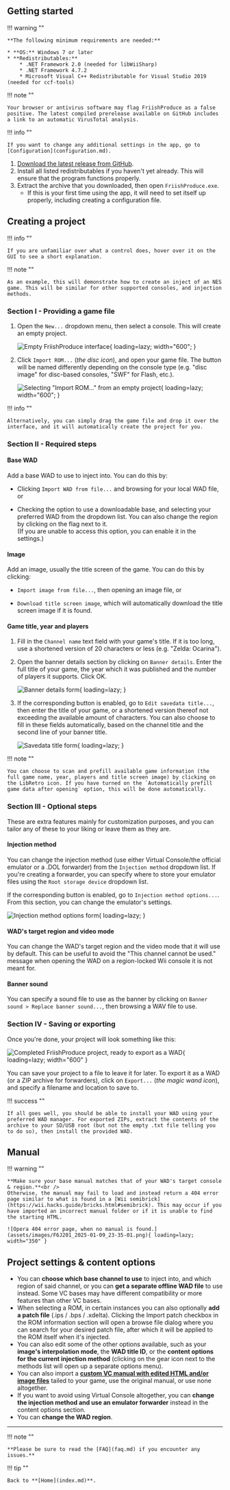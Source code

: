 ## Getting started

!!! warning ""
	
	**The following minimum requirements are needed:**
	
	* **OS:** Windows 7 or later
	* **Redistributables:**
		* .NET Framework 2.0 (needed for libWiiSharp)
		* .NET Framework 4.7.2
		* Microsoft Visual C++ Redistributable for Visual Studio 2019 (needed for ccf-tools)

!!! note ""
	
	Your browser or antivirus software may flag FriishProduce as a false positive. The latest compiled prerelease available on GitHub includes a link to an automatic VirusTotal analysis.
		
!!! info ""
	
	If you want to change any additional settings in the app, go to [Configuration](configuration.md).

1. [Download the latest release from GitHub](https://github.com/CatmanFan/FriishProduce/releases).
2. Install all listed redistributables if you haven't yet already. This will ensure that the program functions properly.
3. Extract the archive that you downloaded, then open `FriishProduce.exe`.
	* If this is your first time using the app, it will need to set itself up properly, including creating a configuration file.

## Creating a project

!!! info ""
	
	If you are unfamiliar over what a control does, hover over it on the GUI to see a short explanation.

!!! note ""
	
	As an example, this will demonstrate how to create an inject of an NES game. This will be similar for other supported consoles, and injection methods.

### Section I - Providing a game file

1. Open the `New...` dropdown menu, then select a console. This will create an empty project.

	![Empty FriishProduce interface](assets/images/tutorial_0.png){ loading=lazy; width="600"; }
	
2. Click `Import ROM...` (*the disc icon*), and open your game file. The button will be named differently depending on the console type (e.g. "disc image" for disc-based consoles, "SWF" for Flash, etc.).

	![Selecting "Import ROM..." from an empty project](assets/images/tutorial_1.png){ loading=lazy; width="600"; }

!!! info ""
	
	Alternatively, you can simply drag the game file and drop it over the interface, and it will automatically create the project for you.

### Section II - Required steps

#### Base WAD

Add a base WAD to use to inject into. You can do this by:

* Clicking `Import WAD from file...` and browsing for your local WAD file, or

* Checking the option to use a downloadable base, and selecting your preferred WAD from the dropdown list. You can also change the region by clicking on the flag next to it.<br />
  (If you are unable to access this option, you can enable it in the settings.)

#### Image

Add an image, usually the title screen of the game. You can do this by clicking:

* `Import image from file...`, then opening an image file, or

* `Download title screen image`, which will automatically download the title screen image if it is found.

#### Game title, year and players

1. Fill in the `Channel name` text field with your game's title. If it is too long, use a shortened version of 20 characters or less (e.g. "Zelda: Ocarina").
	
2. Open the banner details section by clicking on `Banner details`. Enter the full title of your game, the year which it was published and the number of players it supports. Click OK.
	
	![Banner details form](assets/images/tutorial_3.png){ loading=lazy; }
		
3. If the corresponding button is enabled, go to `Edit savedata title...`, then enter the title of your game, or a shortened version thereof not exceeding the available amount of characters. You can also choose to fill in these fields automatically, based on the channel title and the second line of your banner title.
	
	![Savedata title form](assets/images/tutorial_4.png){ loading=lazy; }
		
!!! note ""
	
	You can choose to scan and prefill available game information (the full game name, year, players and title screen image) by clicking on the LibRetro icon. If you have turned on the `Automatically prefill game data after opening` option, this will be done automatically.
		
### Section III - Optional steps

These are extra features mainly for customization purposes, and you can tailor any of these to your liking or leave them as they are.

#### Injection method

You can change the injection method (use either Virtual Console/the official emulator or a .DOL forwarder) from the `Injection method` dropdown list. If you're creating a forwarder, you can specify where to store your emulator files using the `Root storage device` dropdown list.

If the corresponding button is enabled, go to `Injection method options...`. From this section, you can change the emulator's settings.

![Injection method options form](assets/images/tutorial_5.png){ loading=lazy; }

#### WAD's target region and video mode

You can change the WAD's target region and the video mode that it will use by default. This can be useful to avoid the "This channel cannot be used." message when opening the WAD on a region-locked Wii console it is not meant for.

#### Banner sound

You can specify a sound file to use as the banner by clicking on `Banner sound > Replace banner sound...`, then browsing a WAV file to use.

### Section IV - Saving or exporting
	
Once you're done, your project will look something like this:

![Completed FriishProduce project, ready to export as a WAD](assets/images/tutorial_2.png){ loading=lazy; width="600" }
	
You can save your project to a file to leave it for later. To export it as a WAD (or a ZIP archive for forwarders), click on `Export...` (*the magic wand icon*), and specify a filename and location to save to.

!!! success ""
	
	If all goes well, you should be able to install your WAD using your preferred WAD manager. For exported ZIPs, extract the contents of the archive to your SD/USB root (but not the empty .txt file telling you to do so), then install the provided WAD.

## Manual
		
!!! warning ""

	**Make sure your base manual matches that of your WAD's target console & region.**<br />
	Otherwise, the manual may fail to load and instead return a 404 error page similar to what is found in a [Wii semibrick](https://wii.hacks.guide/bricks.html#semibrick). This may occur if you have imported an incorrect manual folder or if it is unable to find the starting HTML.
	
	![Opera 404 error page, when no manual is found.](assets/images/F6J201_2025-01-09_23-35-01.png){ loading=lazy; width="350" }

## Project settings & content options
* You can **choose which base channel to use** to inject into, and which region of said channel, or you can **get a separate offline WAD file** to use instead. Some VC bases may have different compatibility or more features than other VC bases.
* When selecting a ROM, in certain instances you can also optionally **add a patch file** (.ips / .bps / .xdelta). Clicking the Import patch checkbox in the ROM information section will open a browse file dialog where you can search for your desired patch file, after which it will be applied to the ROM itself when it's injected.
* You can also edit some of the other options available, such as your **image's interpolation mode**, the **WAD title ID**, or the **content options for the current injection method** (clicking on the gear icon next to the methods list will open up a separate options menu).
* You can also import a **[custom VC manual with edited HTML and/or image files](vc-manual.md)** tailed to your game, use the original manual, or use none altogether.
* If you want to avoid using Virtual Console altogether, you can **change the injection method and use an emulator forwarder** instead in the content options section.
* You can **change the WAD region**.

----

!!! note ""
	
	**Please be sure to read the [FAQ](faq.md) if you encounter any issues.**

!!! tip ""
	
	Back to **[Home](index.md)**.